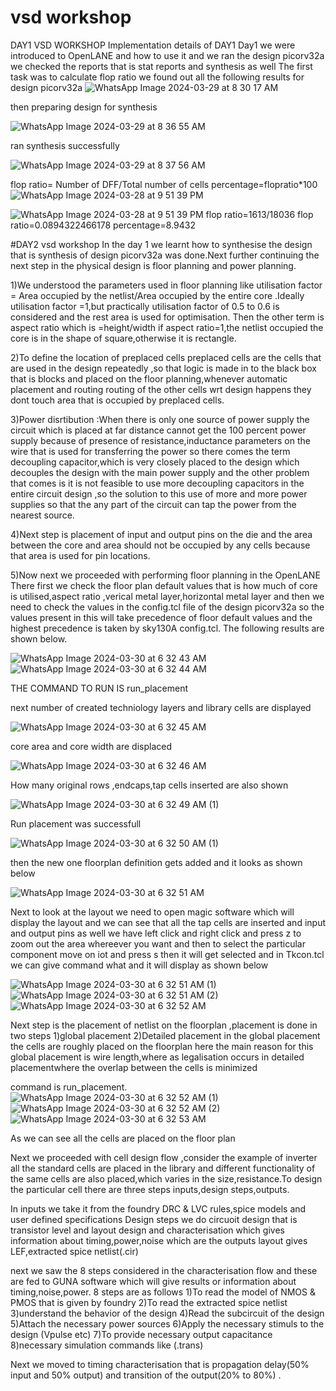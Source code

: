 # vsd  workshop
DAY1 VSD WORKSHOP
Implementation details of DAY1
Day1 we were introduced to OpenLANE and how to use it and we ran the design picorv32a we checked the reports that is stat reports and synthesis as well
The first task was to calculate flop ratio 
we found out all the following results for design picorv32a
![WhatsApp Image 2024-03-29 at 8 30 17 AM](https://github.com/HarikaVeluru/Day1_vsd/assets/165346462/bd1e2b59-4702-40d3-8536-26fd0d19ee17)

then preparing design for synthesis

![WhatsApp Image 2024-03-29 at 8 36 55 AM](https://github.com/HarikaVeluru/Day1_vsd/assets/165346462/9a13661d-4f49-42b3-8622-1fdbe51ff370)

ran synthesis successfully

![WhatsApp Image 2024-03-29 at 8 37 56 AM](https://github.com/HarikaVeluru/Day1_vsd/assets/165346462/02840799-0495-4ea7-9d16-1c237a3ad87e)

flop ratio= Number of DFF/Total number of cells
percentage=flopratio*100
![WhatsApp Image 2024-03-28 at 9 51 39 PM](https://github.com/HarikaVeluru/Day1_vsd/assets/165346462/8248cd94-1e5b-480e-9653-8b7375a941de)

![WhatsApp Image 2024-03-28 at 9 51 39 PM](https://github.com/HarikaVeluru/Day1_vsd/assets/165346462/d70cf74b-baba-4f95-8034-9b364fb2ed73)
flop ratio=1613/18036
flop ratio=0.0894322466178
percentage=8.9432


#DAY2 vsd workshop
In the day 1 we learnt how to synthesise the design that is synthesis of  design  picorv32a was done.Next further continuing the next step in the physical design is floor planning and power planning.

1)We understood the parameters used in floor planning like utilisation factor = Area occupied by the netlist/Area occupied by the entire core .Ideally utilisation factor =1,but practically utilisation factor of 0.5 to 0.6 is considered and the rest area is used for optimisation.
Then the other term is aspect ratio which is =height/width
if aspect ratio=1,the netlist occupied the core is in the shape of square,otherwise it is rectangle.

2)To define the location of preplaced cells 
preplaced cells are the cells that are used in the design repeatedly ,so that logic is made in to the black box that is blocks and placed on the floor planning,whenever automatic placement and routing routing of the other cells wrt design happens they dont touch area that is occupied by preplaced cells.

3)Power disrtibution :When there is only one source of power supply the circuit which is placed at far distance cannot get the 100 percent power supply because of presence of resistance,inductance parameters on the wire that is used for transferring the power so there comes the term decoupling capacitor,which is very closely placed to the design which decouples the design with the main power supply and the other problem that comes is it is not feasible to use more decoupling capacitors in the entire circuit design ,so the solution to this use of more and more power supplies so that the any part of the circuit can tap the power from the nearest source.

4)Next step is placement of input and output pins on the die and the area between the core and area should not be occupied by any cells because that area is used for pin locations.

5)Now next we proceeded with performing floor planning in the OpenLANE 
There first we check the floor plan default values  that is how much of core is utilised,aspect ratio ,verical metal layer,horizontal metal layer and then we need to check the values in the config.tcl file of the design picorv32a so the values present in this will take precedence of floor default values and the highest precedence is taken by sky130A config.tcl.
The following results are shown below.

![WhatsApp Image 2024-03-30 at 6 32 43 AM](https://github.com/HarikaVeluru/Day1_vsd/assets/165346462/d5ffa223-1ae3-4e1a-98d9-1c2aaba91ab8)
![WhatsApp Image 2024-03-30 at 6 32 44 AM](https://github.com/HarikaVeluru/Day1_vsd/assets/165346462/d58d118f-2527-4131-bf44-9eb3570ea661)


THE COMMAND TO RUN IS run_placement

next number of created techniology layers and library cells are displayed

![WhatsApp Image 2024-03-30 at 6 32 45 AM](https://github.com/HarikaVeluru/Day1_vsd/assets/165346462/2ed3dcf5-868d-447f-9bd3-45782213e562)


core area and core width are displaced

![WhatsApp Image 2024-03-30 at 6 32 46 AM](https://github.com/HarikaVeluru/Day1_vsd/assets/165346462/aa878602-3ff5-4b4b-9173-cd6d883712e2)

How many original rows ,endcaps,tap cells inserted are also shown 

![WhatsApp Image 2024-03-30 at 6 32 49 AM (1)](https://github.com/HarikaVeluru/Day1_vsd/assets/165346462/008286bf-9277-49fa-ae04-9c242717cf46)

Run placement was successfull

![WhatsApp Image 2024-03-30 at 6 32 50 AM (1)](https://github.com/HarikaVeluru/Day1_vsd/assets/165346462/e00a6587-9b32-41e9-afae-f92b1d1c15a0)

then the new one floorplan definition gets added and it looks as shown below

![WhatsApp Image 2024-03-30 at 6 32 51 AM](https://github.com/HarikaVeluru/Day1_vsd/assets/165346462/0d311baf-e76d-4e19-9154-afea7f42e95a)

Next to look at the layout we need to open magic software which will display the layout and we can see that all the tap cells are inserted and input and output pins as well we have left click and right click and press z to zoom out the area whereever you want and then to select the particular component move on iot and press s then it will get selected and in Tkcon.tcl we can give command what and it will display as shown below

![WhatsApp Image 2024-03-30 at 6 32 51 AM (1)](https://github.com/HarikaVeluru/Day1_vsd/assets/165346462/137a2612-6b1c-4e7d-b482-e5be6e409e59)
![WhatsApp Image 2024-03-30 at 6 32 51 AM (2)](https://github.com/HarikaVeluru/Day1_vsd/assets/165346462/0f18333d-68ea-49ef-b2da-4f831ea31df5)
![WhatsApp Image 2024-03-30 at 6 32 52 AM](https://github.com/HarikaVeluru/Day1_vsd/assets/165346462/2d8db2d5-a817-4eb6-b802-f8149b7e53e7)

Next step is the placement of netlist on the floorplan ,placement is done in two steps  1)global placement 2)Detailed placement
in the global placement the cells are roughly placed on the floorplan here the main reason for this global placement is wire length,where as legalisation occurs in detailed placementwhere the overlap between the cells is minimized 

command is run_placement.
![WhatsApp Image 2024-03-30 at 6 32 52 AM (1)](https://github.com/HarikaVeluru/Day1_vsd/assets/165346462/6d9a8bcc-570d-4b67-b327-b327e81fc98e)
![WhatsApp Image 2024-03-30 at 6 32 52 AM (2)](https://github.com/HarikaVeluru/Day1_vsd/assets/165346462/2e1d5970-189c-4b1f-b3a5-537902f43a0f)
![WhatsApp Image 2024-03-30 at 6 32 53 AM](https://github.com/HarikaVeluru/Day1_vsd/assets/165346462/cab23d0d-9f06-4a8b-9ec1-e59172b741ca)


As we can see all the cells are placed on the floor plan 

Next we proceeded with cell design flow ,consider the example of inverter all the standard cells are placed in the library and different functionality of the same cells are also placed,which varies in the size,resistance.To design the particular cell there are three steps inputs,design steps,outputs.

In inputs we take it from the foundry DRC & LVC rules,spice models and user defined specifications
Design steps we do circuoit design that is transistor level and layout design and characterisation which gives information about timing,power,noise which are the outputs
layout gives LEF,extracted spice netlist(.cir)

next we saw the 8 steps  considered in the characterisation flow and these are fed to GUNA software which will give results or information about timing,noise,power.
8 steps are as follows 
1)To read the model of NMOS & PMOS that is given by foundry
2)To read the extracted spice netlist
3)understand the behavior of the design
4)Read the subcircuit of the design
5)Attach the necessary power sources
6)Apply the necessary stimuls to the design (Vpulse etc)
7)To provide necessary output capacitance 
8)necessary simulation commands like (.trans)

Next we moved to timing characterisation that is propagation delay(50% input and 50% output) and transition of the output(20% to 80%) .








